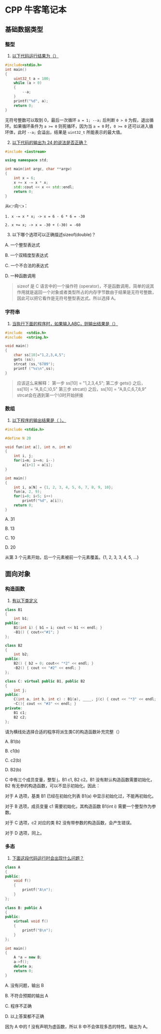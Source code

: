 # CPP 牛客笔记本

## 基础数据类型

### 整型

1. [以下代码运行结果为（）](./uint32_t1.cpp)

```cpp
#include<stdio.h>
int main()
{
    uint32_t a = 100;
    while (a > 0)
    {
        --a;
    }
    printf("%d", a);
    return 0;
}
```

无符号整数可以取到 0，最后一次循环 `a = 1; --a;` 后判断 `0 > 0` 为假，退出循环。如果循环条件为 `a >= 0` 则死循环，因为当 `a = 0` 时，`0 >= 0` 还可以进入循环体，此时 `--a;` 会溢出，结果是 `uint32_t` 所能表示的最大值。


2. [以下代码的输出为 24 的说法是否正确？](./assignment.cpp)

```cpp
#include <iostream>

using namespace std;

int main(int argc, char **argv)
{
    int x = 6;
    x += x -= x * x;
    std::cout << x << std::endl;
    return 0;
}
```

从👉向👈：

    1. x -= x * x; -> x = 6 - 6 * 6 = -30

    2. x += x; -> x = -30 + (-30) = -60


3. 以下哪个选项可以正确描述sizeof(double)？

A. 一个整型表达式

B. 一个双精度型表达式

C. 一个不合法的表达式

D. 一种函数调用

> sizeof 是 C 语言中的一个操作符 (operator)，不是函数调用，简单的说其作用就是返回一个对象或者类型所占的内存字节数由于结果是无符号整数，因此可以把它看作是无符号整型表达式。所以选择 A。


### 字符串

1. [当执行下面的程序时，如果输入ABC，则输出结果是（）](./string.cpp)

```cpp
#include  <stdio.h> 
#include  <string.h> 

void main() 
{ 
    char ss[10]="1,2,3,4,5";
    gets (ss);
    strcat (ss,"6789");
    printf ("%s\n",ss);
}
```

> 应该这么来解释：
第一步 ss[10] = "1,2,3,4,5";
第二步 gets() 之后，ss[10] = “A,B,C,\0,5"
第三步 strcat() 之后，ss[10] = "A,B,C,6,7,8,9"
strcat会在遇到第一个\0时开始拼接

### 数组

1. [以下程序的输出结果是（ ）。](./array.cpp)

```cpp
#include <stdio.h>

#define N 20

void fun(int a[], int n, int m)
{  
    int i, j;
    for(i=m; i>=n; i--)
        a[i+1] = a[i];
}

int main()
{
    int i, a[N] = {1, 2, 3, 4, 5, 6, 7, 8, 9, 10};
    fun(a, 2, 9);
    for(i=0; i<5; i++)
        printf("%d", a[i]);
    return 0;
}
```

A. 31

B. 13

C. 10

D. 20

从第 3 个元素开始，后一个元素被前一个元素覆盖。{1, 2, 3, 3, 4, 5, ...}

## 面向对象

### 构造函数

1. [有以下类定义](./constructor.cpp)

```cpp
class B1
{
    int b1;
public:
    B1(int i) { b1 = i; cout << b1 << endl; }
    ~B1() { cout<<"#1"; }
};

class B2
{
    int b2;
public:
    B2() { b2 = 0; cout<< "*2" << endl; }
    ~B2() { cout << "#2" << endl; }
};

class C: virtual public B1, public B2
{
    int j;
public:
    C(int a, int b, int c) : B1(a), ____, j(c) { cout << "*3" << endl; }
    ~C(){ cout << "#3" << endl; }
private:
    B1 c1;
    B2 c2;
};
```

请为横线处选择合适的程序将派生类C的构造函数补充完整（）

A. B1(b)

B. c1(b)

C. c2(b)

D. B2(b)

C 中有三个成员变量，整型 j，B1 c1, B2 c2。B1 没有默认构造函数需要初始化，B2 有无参的构造函数，可以不显示初始化。因此：

对于 A 选项，基类 B1 已经在初始化列表 B1(a) 中显示初始化过，不能再初始化。

对于 B 选项，成员变量 c1 需要初始化，其构造函数 B1(int i) 需要一个整型作为参数。

对于 C 选项，c2 对应的类 B2 没有带参数的构造函数，会产生错误。

对于 D 选项，同上。

### 多态

1. [下面这段代码运行时会出现什么问题？](./virtual.cpp)

```cpp
class A
{
public:
    void f()
    {
        printf("A\n");
    }
};
 
class B: public A
{
public:
    virtual void f()
    {
        printf("B\n");
    }
};
 
int main()
{
    A *a = new B;
    a->f();
    delete a;
    return 0;
}
```

A. 没有问题，输出 B

B. 不符合预期的输出 A

C. 程序不正确

D. 以上答案都不正确

因为 A 中的 f 没有声明为虚函数，所以 B 中不会体现多态的特性。输出为 A。


